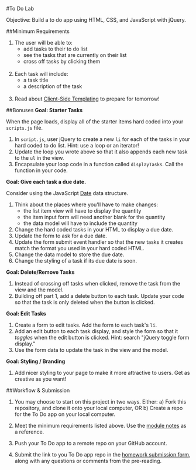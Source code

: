 #To Do Lab

Objective: Build a to do app using HTML, CSS, and JavaScript with jQuery.

##Minimum Requirements

1. The user will be able to:
	* add tasks to their to do list
	* see the tasks that are currently on their list
	* cross off tasks by clicking them
	<br><br>
2. Each task will include:
	* a task title
	* a description of the task
	<br><br>
3. Read about [Client-Side Templating](http://www.smashingmagazine.com/2012/12/05/client-side-templating/) to prepare for tomorrow!

##Bonuses
**Goal: Starter Tasks**

When the page loads, display all of the starter items hard coded into your `scripts.js` file.

1. In `script.js`, user jQuery to create a new `li` for each of the tasks in your hard coded to do list. Hint: use a loop or an iterator!
2. Update the loop you wrote above so that it also appends each new task to the `ul` in the view.
3. Encapsulate your loop code in a function called `displayTasks`. Call the function in your code.

**Goal: Give each task a due date.**

Consider using the JavaScript [Date](https://developer.mozilla.org/en-US/docs/Web/JavaScript/Reference/Global_Objects/Date) data structure.

1. Think about the places where you'll have to make changes:
	* the list item view will have to display the quantity
	* the item input form will need another blank for the quantity
	* the data model will have to include the quantity
2. Change the hard coded tasks in your HTML to display a due date.
3. Update the form to ask for a due date.
4. Update the form submit event handler so that the new tasks it creates match the format you used in your hard coded HTML.
5. Change the data model to store the due date.
1. Change the styling of a task if its due date is soon.

**Goal: Delete/Remove Tasks**

1. Instead of crossing off tasks when clicked, remove the task from the view and the model.
1. Building off part 1, add a delete button to each task. Update your code so that the task is only deleted when the button is clicked.

**Goal: Edit Tasks**

1. Create a form to edit tasks. Add the form to each task's `li`.
1. Add an edit button to each task display, and style the form so that it *toggles* when the edit button is clicked. Hint: search "jQuery toggle form display."
1. Use the form data to update the task in the view and the model.

**Goal: Styling / Branding**

1. Add nicer styling to your page to make it more attractive to users. Get as creative as you want!  

##Workflow & Submission

1. You may choose to start on this project in two ways. Either:
  a) Fork this repository, and clone it onto your local computer, OR
	b) Create a repo for the To Do app on your local computer.

1. Meet the minimum requirements listed above. Use the [module notes]() as a reference.  

1. Push your To Do app to a remote repo on your GitHub account.

1. Submit the link to you To Do app repo in the [homework submission form](), along with any questions or comments from the pre-reading.
